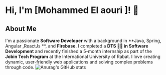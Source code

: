 # Hi, I'm [Mohammed El aouri ]! 👋

## About Me
I'm a passionate **Software Developer** with a background in **Java, Spring, Angular ,ReactJs **, and **Firebase**. I completed a **DTS 👨‍🎓 in Software Development** and recently finished a 5-month internship as part of the **Jobin Tech Program** at the International University of Rabat. I love creating dynamic, user-friendly web applications and solving complex problems through code.
![Anurag's GitHub stats](https://github-readme-stats.vercel.app/api?username=anuraghazra&show=reviews,discussions_started,discussions_answered,prs_merged,prs_merged_percentage)
